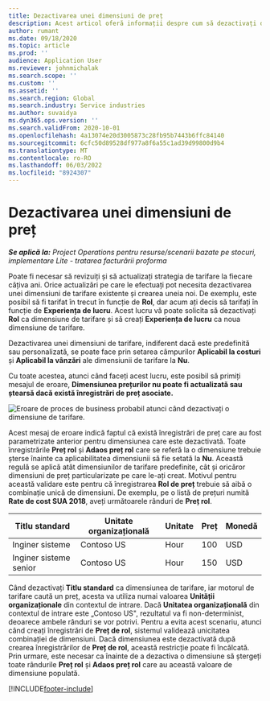 ```yaml
---
title: Dezactivarea unei dimensiuni de preț
description: Acest articol oferă informații despre cum să dezactivați dimensiunile de preț.
author: rumant
ms.date: 09/18/2020
ms.topic: article
ms.prod: ''
audience: Application User
ms.reviewer: johnmichalak
ms.search.scope: ''
ms.custom: ''
ms.assetid: ''
ms.search.region: Global
ms.search.industry: Service industries
ms.author: suvaidya
ms.dyn365.ops.version: ''
ms.search.validFrom: 2020-10-01
ms.openlocfilehash: 4a13074e20d3005873c28fb95b7443b6ffc84140
ms.sourcegitcommit: 6cfc50d89528df977a8f6a55c1ad39d99800d9b4
ms.translationtype: MT
ms.contentlocale: ro-RO
ms.lasthandoff: 06/03/2022
ms.locfileid: "8924307"
---
```

# <a name="turning-off-a-pricing-dimension"></a>Dezactivarea unei dimensiuni de preț

_**Se aplică la:** Project Operations pentru resurse/scenarii bazate pe stocuri, implementare Lite - tratarea facturării proforma_

Poate fi necesar să revizuiți și să actualizați strategia de tarifare la fiecare câțiva ani. Orice actualizări pe care le efectuați pot necesita dezactivarea unei dimensiuni de tarifare existente și crearea uneia noi. De exemplu, este posibil să fi tarifat în trecut în funcție de **Rol**, dar acum ați decis să tarifați în funcție de **Experiența de lucru**. Acest lucru vă poate solicita să dezactivați **Rol** ca dimensiune de tarifare și să creați **Experiența de lucru** ca noua dimensiune de tarifare. 

Dezactivarea unei dimensiuni de tarifare, indiferent dacă este predefinită sau personalizată, se poate face prin setarea câmpurilor **Aplicabil la costuri** și **Aplicabil la vânzări** ale dimensiunii de tarifare la **Nu**.

Cu toate acestea, atunci când faceți acest lucru, este posibil să primiți mesajul de eroare, **Dimensiunea prețurilor nu poate fi actualizată sau ștearsă dacă există înregistrări de preț asociate.**

![Eroare de proces de business probabil atunci când dezactivați o dimensiune de tarifare.](media/Business-Process-Error.png)

Acest mesaj de eroare indică faptul că există înregistrări de preț care au fost parametrizate anterior pentru dimensiunea care este dezactivată. Toate înregistrările **Preț rol** și **Adaos preț rol** care se referă la o dimensiune trebuie șterse înainte ca aplicabilitatea dimensiunii să fie setată la **Nu**. Această regulă se aplică atât dimensiunilor de tarifare predefinite, cât și oricăror dimensiuni de preț particularizate pe care le-ați creat. Motivul pentru această validare este pentru că înregistrarea **Rol de preț** trebuie să aibă o combinație unică de dimensiuni. De exemplu, pe o listă de prețuri numită **Rate de cost SUA 2018**, aveți următoarele rânduri de **Preț rol**. 

| Titlu standard         | Unitate organizațională    |Unitate   |Preț  |Monedă  |
| -----------------------|-------------|-------|-------|----------|
| Inginer sisteme|Contoso US|Hour| 100|USD|
| Inginer sisteme senior|Contoso US|Hour| 150| USD|


Când dezactivați **Titlu standard** ca dimensiunea de tarifare, iar motorul de tarifare caută un preț, acesta va utiliza numai valoarea **Unității organizaționale** din contextul de intrare. Dacă **Unitatea organizațională** din contextul de intrare este „Contoso US", rezultatul va fi non-determinist, deoarece ambele rânduri se vor potrivi. Pentru a evita acest scenariu, atunci când creați înregistrări de **Preț de rol**, sistemul validează unicitatea combinației de dimensiuni. Dacă dimensiunea este dezactivată după crearea înregistrărilor de **Preț de rol**, această restricție poate fi încălcată. Prin urmare, este necesar ca înainte de a dezactiva o dimensiune să ștergeți toate rândurile **Preț rol** și **Adaos preț rol** care au această valoare de dimensiune populată.


[!INCLUDE[footer-include](../includes/footer-banner.md)]